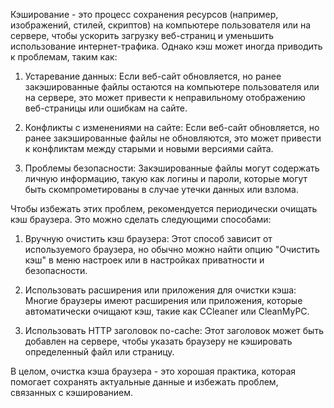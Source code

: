Кэширование - это процесс сохранения ресурсов (например, изображений, стилей, скриптов) на компьютере пользователя или на сервере, чтобы ускорить загрузку веб-страниц и уменьшить использование интернет-трафика. Однако кэш может иногда приводить к проблемам, таким как:

1.  Устаревание данных: Если веб-сайт обновляется, но ранее закэшированные файлы остаются на компьютере пользователя или на сервере, это может привести к неправильному отображению веб-страницы или ошибкам на сайте.
    
2.  Конфликты с изменениями на сайте: Если веб-сайт обновляется, но ранее закэшированные файлы не обновляются, это может привести к конфликтам между старыми и новыми версиями сайта.
    
3.  Проблемы безопасности: Закэшированные файлы могут содержать личную информацию, такую как логины и пароли, которые могут быть скомпрометированы в случае утечки данных или взлома.
    

Чтобы избежать этих проблем, рекомендуется периодически очищать кэш браузера. Это можно сделать следующими способами:

1.  Вручную очистить кэш браузера: Этот способ зависит от используемого браузера, но обычно можно найти опцию "Очистить кэш" в меню настроек или в настройках приватности и безопасности.
    
2.  Использовать расширения или приложения для очистки кэша: Многие браузеры имеют расширения или приложения, которые автоматически очищают кэш, такие как CCleaner или CleanMyPC.
    
3.  Использовать HTTP заголовок no-cache: Этот заголовок может быть добавлен на сервере, чтобы указать браузеру не кэшировать определенный файл или страницу.
    

В целом, очистка кэша браузера - это хорошая практика, которая помогает сохранять актуальные данные и избежать проблем, связанных с кэшированием.